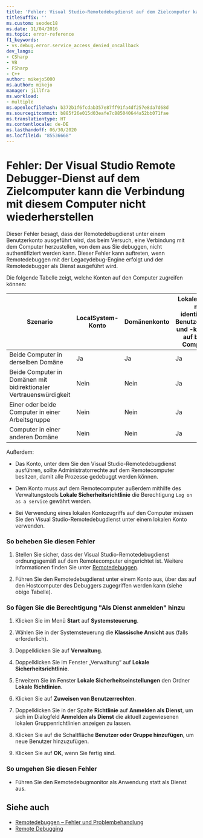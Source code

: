 ```yaml
---
title: 'Fehler: Visual Studio-Remotedebugdienst auf dem Zielcomputer kann keine Rückverbindung mit diesem Computer herstellen'
titleSuffix: ''
ms.custom: seodec18
ms.date: 11/04/2016
ms.topic: error-reference
f1_keywords:
- vs.debug.error.service_access_denied_oncallback
dev_langs:
- CSharp
- VB
- FSharp
- C++
author: mikejo5000
ms.author: mikejo
manager: jillfra
ms.workload:
- multiple
ms.openlocfilehash: b372b1f6fcdab357e87ff91fa4df257e8da7d68d
ms.sourcegitcommit: b885f26e015d03eafe7c885040644a52bb071fae
ms.translationtype: HT
ms.contentlocale: de-DE
ms.lasthandoff: 06/30/2020
ms.locfileid: "85536668"
---
```

# <a name="error-the-visual-studio-remote-debugger-service-on-the-target-computer-cannot-connect-back-to-this-computer"></a>Fehler: Der Visual Studio Remote Debugger-Dienst auf dem Zielcomputer kann die Verbindung mit diesem Computer nicht wiederherstellen
Dieser Fehler besagt, dass der Remotedebugdienst unter einem Benutzerkonto ausgeführt wird, das beim Versuch, eine Verbindung mit dem Computer herzustellen, von dem aus Sie debuggen, nicht authentifiziert werden kann. Dieser Fehler kann auftreten, wenn Remotedebuggen mit der Legacydebug-Engine erfolgt und der Remotedebugger als Dienst ausgeführt wird.

 Die folgende Tabelle zeigt, welche Konten auf den Computer zugreifen können:

|Szenario|LocalSystem-Konto|Domänenkonto|Lokale Konten mit identischem Benutzernamen und -kennwort auf beiden Computern|
|-|-|-|-|
|Beide Computer in derselben Domäne|Ja|Ja|Ja|
|Beide Computer in Domänen mit bidirektionaler Vertrauenswürdigkeit|Nein|Nein|Ja|
|Einer oder beide Computer in einer Arbeitsgruppe|Nein|Nein|Ja|
|Computer in einer anderen Domäne|Nein|Nein|Ja|

 Außerdem:

- Das Konto, unter dem Sie den Visual Studio-Remotedebugdienst ausführen, sollte Administratorrechte auf dem Remotecomputer besitzen, damit alle Prozesse gedebuggt werden können.

- Dem Konto muss auf dem Remotecomputer außerdem mithilfe des Verwaltungstools **Lokale Sicherheitsrichtlinie** die Berechtigung `Log on as a service` gewährt werden.

- Bei Verwendung eines lokalen Kontozugriffs auf den Computer müssen Sie den Visual Studio-Remotedebugdienst unter einem lokalen Konto verwenden.

### <a name="to-correct-this-error"></a>So beheben Sie diesen Fehler

1. Stellen Sie sicher, dass der Visual Studio-Remotedebugdienst ordnungsgemäß auf dem Remotecomputer eingerichtet ist. Weitere Informationen finden Sie unter [Remotedebuggen](../debugger/remote-debugging.md).

2. Führen Sie den Remotedebugdienst unter einem Konto aus, über das auf den Hostcomputer des Debuggers zugegriffen werden kann (siehe obige Tabelle).

### <a name="to-add-log-on-as-a-service-privilege"></a>So fügen Sie die Berechtigung "Als Dienst anmelden" hinzu

1. Klicken Sie im Menü **Start** auf **Systemsteuerung**.

2. Wählen Sie in der Systemsteuerung die **Klassische Ansicht** aus (falls erforderlich).

3. Doppelklicken Sie auf **Verwaltung**.

4. Doppelklicken Sie im Fenster „Verwaltung“ auf **Lokale Sicherheitsrichtlinie**.

5. Erweitern Sie im Fenster **Lokale Sicherheitseinstellungen** den Ordner **Lokale Richtlinien**.

6. Klicken Sie auf **Zuweisen von Benutzerrechten**.

7. Doppelklicken Sie in der Spalte **Richtlinie** auf **Anmelden als Dienst**, um sich im Dialogfeld **Anmelden als Dienst** die aktuell zugewiesenen lokalen Gruppenrichtlinien anzeigen zu lassen.

8. Klicken Sie auf die Schaltfläche **Benutzer oder Gruppe hinzufügen**, um neue Benutzer hinzuzufügen.

9. Klicken Sie auf **OK**, wenn Sie fertig sind.

### <a name="to-work-around-this-error"></a>So umgehen Sie diesen Fehler

- Führen Sie den Remotedebugmonitor als Anwendung statt als Dienst aus.

## <a name="see-also"></a>Siehe auch
- [Remotedebuggen – Fehler und Problembehandlung](../debugger/remote-debugging-errors-and-troubleshooting.md)
- [Remote Debugging](../debugger/remote-debugging.md)